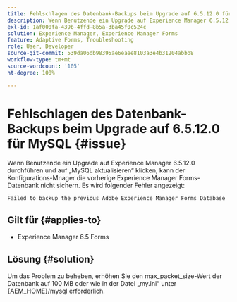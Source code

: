 ```yaml
---
title: Fehlschlagen des Datenbank-Backups beim Upgrade auf 6.5.12.0 für MySQL.
description: Wenn Benutzende ein Upgrade auf Experience Manager 6.5.12.0 durchführen und auf „MySQL aktualisieren“ klicken, kann der Konfigurations-Manager die vorherige Experience Manager Forms-Datenbank nicht sichern.
exl-id: 1af000fa-439b-4ffd-8b5a-3ba45f0c524c
solution: Experience Manager, Experience Manager Forms
feature: Adaptive Forms, Troubleshooting
role: User, Developer
source-git-commit: 539da06db98395ae6eaee8103a3e4b31204abbb8
workflow-type: tm+mt
source-wordcount: '105'
ht-degree: 100%

---
```


# Fehlschlagen des Datenbank-Backups beim Upgrade auf 6.5.12.0 für MySQL {#issue}

Wenn Benutzende ein Upgrade auf Experience Manager 6.5.12.0 durchführen und auf „MySQL aktualisieren“ klicken, kann der Konfigurations-Mnager die vorherige Experience Manager Forms-Datenbank nicht sichern. Es wird folgender Fehler angezeigt:

`Failed to backup the previous Adobe Experience Manager Forms Database`


## Gilt für {#applies-to}

* Experience Manager 6.5 Forms

## Lösung {#solution}

Um das Problem zu beheben, erhöhen Sie den max_packet_size-Wert der Datenbank auf 100 MB oder wie in der Datei „my.ini“ unter {AEM_HOME}/mysql erforderlich.
